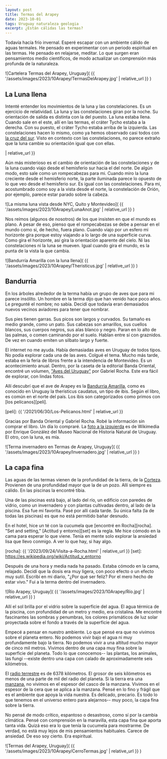 ```yaml
---
layout: post
title: Termas del Arapey
date: 2023-10-01
tags: Uruguay naturaleza geologia
excerpt: ¿Están cálidas las termas?
---
```


Todavía hacía frío invernal.
Esperé escapar con un ambiente cálido de aguas termales.
He pensado en experimentar con un periodo espiritual en las termas.
He pensado en relajarse, meditar.
Lo que surgen eran pensamientos medio
científicos, de modo actualizar un comprensión más profunda de la naturaleza.

![Cartelera Termas del Arapey, Uruguay](
  {{ '/assets/images/2023/10Arapey/TermasDelArapey.jpg' | relative_url }}
)

## La Luna llena

Intenté entender los movimientos de la luna y las constelaciones.
Es un ejercicio de relatividad.
La luna y las constelaciones giran por la noche.
Su orientación de salida es distinta con la del puesto.
La luna estaba llena. Cuando sale en el este, allí en las termas,
el cráter Tycho estaba a la derecha. Con su puesto, el cráter Tycho
estaba arriba de la izquierda.
Las constelaciones hacen lo mismo, como ya hemos observado casi todos
con [la cruz del sur][estrellas].
Visto en contexto con las constelaciones, no parece extraño que la luna
cambie su orientación igual que con ellas.

[estrellas]: {{
  '/2022/08/09/Las-estrellas-más-brillantes.html#estrellas-del-sur'
  | relative_url
}}

Aún más misterioso es el cambio de orientación de las constelaciones y de la luna
cuando viajo desde el hemisferio sur hacia el del norte.
De algún modo, esto sale como un rompecabezas para mi.
Cuando miro la luna creciente desde el hemisferio norte, la parte iluminada
parece lo opuesto de lo que veo desde el hemisferio sur.
Es igual con las constelaciones. Para mi, acostumbrado como soy a la vista
desde el norte, la constelación de Orión, por ejemplo, parece estar parado
sobre la cabeza.

![La misma luna vista desde NYC, Quito y Montevideo](
  {{ '/assets/images/2023/10Arapey/LunaAnot.jpg' | relative_url }}
)

Nos reímos (algunos de nosotros) de los que insisten en que el mundo es plano.
A pesar de eso, pienso que el rompecabezas se debe a pensar en el mundo como si,
de hecho, fuera plano. Cuando viajo por un esfero mi horizonte gira
porque estoy viajando a lo largo de una superficie curva.
Como gira el horizonte, así gira la orientación aparente del cielo.
Ni las constelaciones ni la luna se mueven. Igual cuando gira el mundo,
es la punta de la vista la que cambia.

![Bandurría Amarilla con la luna llena](
  {{ '/assets/images/2023/10Arapey/Theristicus.jpg' | relative_url }}
)

## Bandurria

En los árboles alrededor de la terma había un grupo de aves que para mi
parece insólito. Un hombre en la terma dijo que han venido hace poco
años. Le pregunté el nombre; no sabía. Decidí que todavía eran demasiados
nuevos vecinos aviadores para tener que nombrar.

Sus pies tienen garras. Sus picos son largos y curvados. Su tamaño es
medio grande, como un pato. Sus cabezas son amarillos, sus cuellos blancos,
sus cuerpos negros, sus alas blanco y negro. Paran en lo alto de las
palmas, o comen caminando por el suelo. Hablan entre sí con graznidos.
De vez en cuando emiten un silbato largo y fuerte.

El internet no me ayuda. Había demasiadas aves en Uruguay de todos tipos.
No podía explorar cada una de las aves. Colgué el tema.
Mucho más tarde, estaba en la feria de libros frente a la intendencia de
Montevideo. Es un acontecimiento anual. Dentro, por la caseta de la editorial
Banda Oriental, encontré un volumen, ["Aves del Uruguay"][aves] por Gabriel
Rocha.  Este era fácil de explorar, con lindas fotos.

[aves]: https://www.bandaoriental.com.uy/libro/aves-del-uruguay-guia-completa-para-conocer/

Allí descubrí que el ave de Arapey es la [Bandurria Amarilla][ther], como es
conocido en Uruguay la theristicus caudatus, un tipo de ibis. Según el libro,
es común en el norte del país. Los ibis son categorizados como primos
con [los pelícanos][peli].

[ther]: https://es.wikipedia.org/wiki/Theristicus_caudatus
[peli]: {{ '/2021/06/30/Los-Pelícanos.html' | relative_url }}

Gracias por Banda Oriental y Gabriel Rocha. Robé la información sin comprar
el libro. Un día lo compraré. La [foto a la izquierda][foto] es de
Wikimedia por Enrique González del Museo Nacional de Historia Natural de
Uruguay. El otro, con la luna, es mía.

[foto]: https://commons.wikimedia.org/wiki/File:Bandurrias_bayas_(Theristicus_caudatus),_Uruguay,_2019.jpg

![Terma invernadero en Termas de Arapey, Uruguay](
  {{ '/assets/images/2023/10Arapey/Invernadero.jpg' | relative_url }}
)

## La capa fina

Las aguas de las termas vienen de la profundidad de la tierra, de la
[Corteza][corteza].
Provienen de una profundidad mayor que la de un pozo.
Allí siempre es cálido. En las piscinas la encontré tibia.

[corteza]: https://es.wikipedia.org/wiki/Corteza_terrestre#Corteza_continental

Una de las piscinas está bajo, al lado del río, un edificio con paredes de
vidrio, como un invernadero y con plantas cultivadas dentro, al lado de la
piscina. Esa fue mi favorita. Pasé por allí cada tarde. Su única falta
(la de todas las piscinas) es que no está permitido bañar desnudo.

En el hotel, hice un té con la cucumela que [encontré en Rocha][rocha].
"Set and setting," [Actitud y entorno][set] es la regla. Me hice cómodo
en la cama para esperar lo que viene. Tenía en mente solo explorar la
ansiedad lisa que llevo conmigo. A ver lo que hay, si hay algo.

[rocha]: {{ '/2023/09/24/Visita-a-Rocha.html' | relative_url }}
[set]: https://es.wikipedia.org/wiki/Actitud_y_entorno

Después de una hora y media nada ha pasado. Estaba cómodo en la cama,
relajado. Decidí que la dosis era muy ligera, con poco efecto
o un efecto muy sutil. Escribí en mi diario, "¿Por qué ser felíz?
Por el mero hecho de estar vivo." Fui a la terma dentro del invernadero.

![Río Arapey, Uruguay](
  {{ '/assets/images/2023/10Arapey/Río.jpg' | relative_url }}
)

Allí el sol brilla por el vidrio sobre la superficie del agua.
El agua térmica de la piscina, con profundidad de un metro y medio, era
cristalina. Me encontré fascinantes las sombras y penumbras, los colores
prismáticos de luz solar proyectada sobre el fondo a través de la superficie
del agua.

Empecé a pensar en nuestro ambiente. Lo que pensé era que no vivimos
sobre el planeta entero. No podemos vivir bajo el agua ni muy profundamente bajo
la tierra. No podemos vivir a una altitud mucho mayor de cinco mil metros.
Vivimos dentro de una capa muy fina sobre la superficie del planeta.
Todo lo que conocemos-- las plantas, los animales, las fungi --existe dentro
una capa con calado de aproximadamente seis kilómetros.

El [radio terrestre][radio] es de 6378 kilómetros. El grosor de seis
kilómetros es menos de una parte de mil del radio del planeta. Si la tierra
era una [manzana][manzana], no vivimos en el espesor del casco de la manzana.
Vivimos en el espesor de la cera que se aplica a la manzana. Pensé
en lo fino y frágil que es el ambiente que apoya la vida nuestra. Es delicado,
precario. Es todo lo que tenemos en el universo entero para alejarnos-- muy
poco, la capa fina sobre la tierra.

[radio]: https://es.wikipedia.org/wiki/Radio_terrestre
[manzana]: https://es.wikipedia.org/wiki/Manzana

No pensé de modo crítico, espantoso o desastroso, como sí por la cambia
climática. Pensé con comprensión en la maravilla, esta capa fina que aporta
tanta vida. Quizá eso era lo que tenía
la cucumela para mostrarme. De verdad, no está muy lejos de mis pensamientos
habituales. Carece de ansiedad. De eso soy cierto. Era espiritual.

![Termas del Arapey, Uruguay](
  {{ '/assets/images/2023/10Arapey/CerroTermas.jpg' | relative_url }}
)

